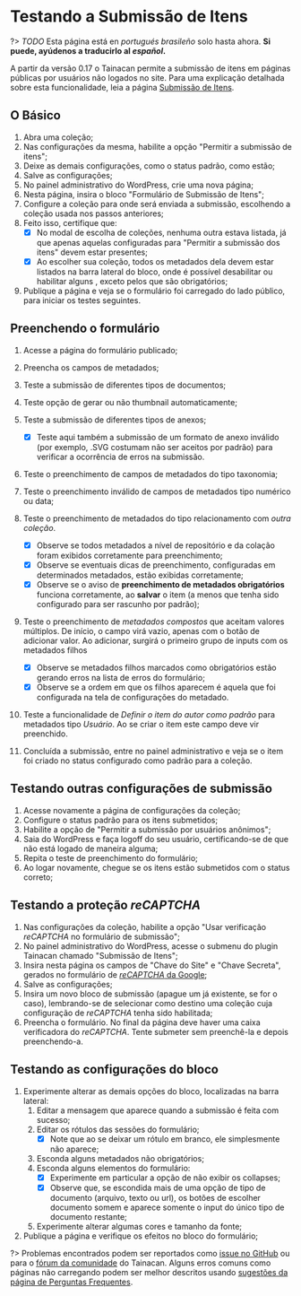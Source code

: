 # Testando a Submissão de Itens

?> _TODO_ Esta página está en _portugués brasileño_ solo hasta ahora. **Si puede, ayúdenos a traducirlo al _español_.**

A partir da versão 0.17 o Tainacan permite a submissão de itens em páginas públicas por usuários não logados no site. Para uma explicação detalhada sobre esta funcionalidade, leia a página [Submissão de Itens](/es-mx/item-submission.md).

## O Básico

1. Abra uma coleção;
2. Nas configurações da mesma, habilite a opção "Permitir a submissão de itens";
3. Deixe as demais configurações, como o status padrão, como estão;
4. Salve as configurações;
5. No painel administrativo do WordPress, crie uma nova página;
6. Nesta página, insira o bloco "Formulário de Submissão de Itens";
7. Configure a coleção para onde será enviada a submissão, escolhendo a coleção usada nos passos anteriores;
8. Feito isso, certifique que:
   - [x] No modal de escolha de coleções, nenhuma outra estava listada, já que apenas aquelas configuradas para "Permitir a submissão dos itens" devem estar presentes;
   - [x] Ao escolher sua coleção, todos os metadados dela devem estar listados na barra lateral do bloco, onde é possível desabilitar ou habilitar alguns , exceto pelos que são obrigatórios;
9. Publique a página e veja se o formulário foi carregado do lado público, para iniciar os testes seguintes.

## Preenchendo o formulário

1. Acesse a página do formulário publicado;
2. Preencha os campos de metadados;
3. Teste a submissão de diferentes tipos de documentos;
4. Teste opção de gerar ou não thumbnail automaticamente;
5. Teste a submissão de diferentes tipos de anexos;
   - [x] Teste aqui também a submissão de um formato de anexo inválido (por exemplo, .SVG costumam não ser aceitos por padrão) para verificar a ocorrência de erros na submissão.
6. Teste o preenchimento de campos de metadados do tipo taxonomia;
7. Teste o preenchimento inválido de campos de metadados tipo numérico ou data;
8. Teste o preenchimento de metadados do tipo relacionamento com _outra coleção_.

   - [x] Observe se todos metadados a nível de repositório e da colação foram exibidos corretamente para preenchimento;
   - [x] Observe se eventuais dicas de preenchimento, configuradas em determinados metadados, estão exibidas corretamente;
   - [x] Observe se o aviso de **preenchimento de metadados obrigatórios** funciona corretamente, ao **salvar** o item (a menos que tenha sido configurado para ser rascunho por padrão);

9. Teste o preenchimento de _metadados compostos_ que aceitam valores múltiplos. De início, o campo virá vazio, apenas com o botão de adicionar valor. Ao adicionar, surgirá o primeiro grupo de inputs com os metadados filhos

   - [x] Observe se metadados filhos marcados como obrigatórios estão gerando erros na lista de erros do formulário;
   - [x] Observe se a ordem em que os filhos aparecem é aquela que foi configurada na tela de configurações do metadado.

10. Teste a funcionalidade de _Definir o item do autor como padrão_ para metadados tipo _Usuário_. Ao se criar o item este campo deve vir preenchido.
11. Concluída a submissão, entre no painel administrativo e veja se o item foi criado no status configurado como padrão para a coleção.

## Testando outras configurações de submissão

1. Acesse novamente a página de configurações da coleção;
2. Configure o status padrão para os itens submetidos;
3. Habilite a opção de "Permitir a submissão por usuários anônimos";
4. Saia do WordPress e faça logoff do seu usuário, certificando-se de que não está logado de maneira alguma;
5. Repita o teste de preenchimento do formulário;
6. Ao logar novamente, chegue se os itens estão submetidos com o status correto;

## Testando a proteção _reCAPTCHA_

1. Nas configurações da coleção, habilite a opção "Usar verificação _reCAPTCHA_ no formulário de submissão";
2. No painel administrativo do WordPress, acesse o submenu do plugin Tainacan chamado "Submissão de Itens";
3. Insira nesta página os campos de "Chave do Site" e "Chave Secreta", gerados no formulário de [_reCAPTCHA_ da Google](https://www.google.com/recaptcha/admin/create ":ignore");
4. Salve as configurações;
5. Insira um novo bloco de submissão (apague um já existente, se for o caso), lembrando-se de selecionar como destino uma coleção cuja configuração de _reCAPTCHA_ tenha sido habilitada;
6. Preencha o formulário. No final da página deve haver uma caixa verificadora do _reCAPTCHA_. Tente submeter sem preenchê-la e depois preenchendo-a.

## Testando as configurações do bloco

1. Experimente alterar as demais opções do bloco, localizadas na barra lateral:
   1. Editar a mensagem que aparece quando a submissão é feita com sucesso;
   2. Editar os rótulos das sessões do formulário;
      - [x] Note que ao se deixar um rótulo em branco, ele simplesmente não aparece;
   3. Esconda alguns metadados não obrigatórios;
   4. Esconda alguns elementos do formulário:
      - [x] Experimente em particular a opção de não exibir os collapses;
      - [x] Observe que, se escondida mais de uma opção de tipo de documento (arquivo, texto ou url), os botões de escolher documento somem e aparece somente o input do único tipo de documento restante;
   5. Experimente alterar algumas cores e tamanho da fonte;
2. Publique a página e verifique os efeitos no bloco do formulário;

?> Problemas encontrados podem ser reportados como [issue no GitHub](https://github.com/tainacan/tainacan/issues ":ignore") ou para o [fórum da comunidade](https://tainacan.discourse.group ":ignore") do Tainacan. Alguns erros comuns como páginas não carregando podem ser melhor descritos usando [sugestões da página de Perguntas Frequentes](/es-mx/faq#acho-que-encontrei-um-erro-como-devo-proceder).
